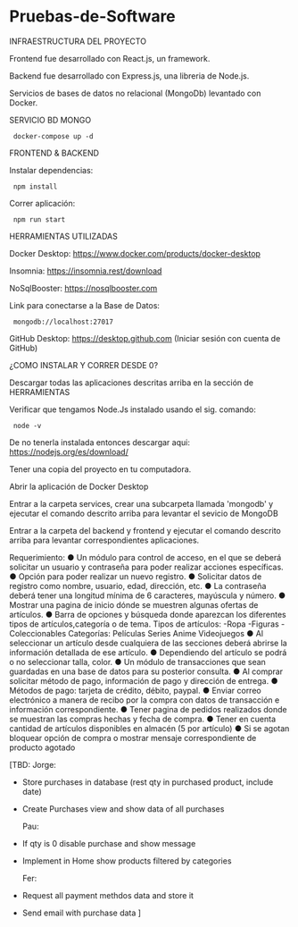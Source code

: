 ﻿# Pruebas-de-Software 
 
 INFRAESTRUCTURA DEL PROYECTO
 
 Frontend fue desarrollado con React.js, un framework.
 
 Backend fue desarrollado con Express.js, una libreria de Node.js.
 
 Servicios de bases de datos no relacional (MongoDb) levantado con Docker.
 
 
 SERVICIO BD MONGO

     docker-compose up -d


FRONTEND & BACKEND

Instalar dependencias: 
     
     npm install

Correr aplicación: 
     
     npm run start


HERRAMIENTAS UTILIZADAS

Docker Desktop: https://www.docker.com/products/docker-desktop

Insomnia: https://insomnia.rest/download


NoSqlBooster: https://nosqlbooster.com

Link para conectarse a la Base de Datos: 

     mongodb://localhost:27017


GitHub Desktop: https://desktop.github.com (Iniciar sesión con cuenta de GitHub)


¿COMO INSTALAR Y CORRER DESDE 0?

Descargar todas las aplicaciones descritas arriba en la sección de HERRAMIENTAS

Verificar que tengamos Node.Js instalado usando el sig. comando:

     node -v
 
 De no tenerla instalada entonces descargar aqui: https://nodejs.org/es/download/
 
 Tener una copia del proyecto en tu computadora.
 
 Abrir la aplicación de Docker Desktop
 
 Entrar a la carpeta services, crear una subcarpeta llamada 'mongodb' y ejecutar el comando descrito arriba para levantar el sevicio de MongoDB
 
 Entrar a la carpeta del backend y frontend y ejecutar el comando descrito arriba para levantar correspondientes aplicaciones.


Requerimiento:
● Un módulo para control de acceso, en el que se deberá solicitar un usuario y
contraseña para poder realizar acciones específicas.
● Opción para poder realizar un nuevo registro.
● Solicitar datos de registro como nombre, usuario, edad, dirección, etc.
● La contraseña deberá tener una longitud mínima de 6 caracteres, mayúscula y
número.
● Mostrar una pagina de inicio dónde se muestren algunas ofertas de artículos.
● Barra de opciones y búsqueda donde aparezcan los diferentes tipos de
artículos,categoría o de tema.
Tipos de artículos:
-Ropa
-Figuras
-Coleccionables
Categorías:
Películas
Series
Anime
Videojuegos
● Al seleccionar un artículo desde cualquiera de las secciones deberá abrirse la
información detallada de ese artículo.
● Dependiendo del artículo se podrá o no seleccionar talla, color.
● Un módulo de transacciones que sean guardadas en una base de datos para su
posterior consulta.
● Al comprar solicitar método de pago, información de pago y dirección de entrega.
● Métodos de pago: tarjeta de crédito, débito, paypal.
● Enviar correo electrónico a manera de recibo por la compra con datos de transacción
e información correspondiente.
● Tener pagina de pedidos realizados donde se muestran las compras hechas y fecha
de compra.
● Tener en cuenta cantidad de artículos disponibles en almacén (5 por artículo)
● Si se agotan bloquear opción de compra o mostrar mensaje correspondiente de
producto agotado


[TBD:
     Jorge:
 - Store purchases in database (rest qty in purchased product, include date)
 - Create Purchases view and show data of all purchases 

     Pau:
 - If qty is 0 disable purchase and show message
 - Implement in Home show products filtered by categories
 
     Fer:
 - Request all payment methdos data and store it
 - Send email with purchase data
]
